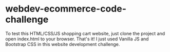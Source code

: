 # webdev-ecommerce-code-challenge
To test this HTML/CSS/JS shopping cart website, just clone the project and open index.html to your browser. That's it! I just used Vanilla JS and Bootstrap CSS in this website development challenge.



